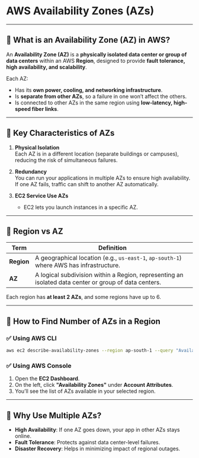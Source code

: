# AWS Availability Zones (AZs)

---

## 🔹 What is an Availability Zone (AZ) in AWS?

An **Availability Zone (AZ)** is a **physically isolated data center or group of data centers** within an AWS **Region**, designed to provide **fault tolerance, high availability, and scalability**.

Each AZ:

- Has its **own power, cooling, and networking infrastructure**.
- Is **separate from other AZs**, so a failure in one won’t affect the others.
- Is connected to other AZs in the same region using **low-latency, high-speed fiber links**.

---

## 🔹 Key Characteristics of AZs

1. **Physical Isolation**  
   Each AZ is in a different location (separate buildings or campuses), reducing the risk of simultaneous failures.

2. **Redundancy**  
   You can run your applications in multiple AZs to ensure high availability. If one AZ fails, traffic can shift to another AZ automatically.

3. **EC2 Service Use AZs**
   - EC2 lets you launch instances in a specific AZ.

---

## 🔹 Region vs AZ

| **Term**   | **Definition**                                                                                        |
| ---------- | ----------------------------------------------------------------------------------------------------- |
| **Region** | A geographical location (e.g., `us-east-1`, `ap-south-1`) where AWS has infrastructure.               |
| **AZ**     | A logical subdivision within a Region, representing an isolated data center or group of data centers. |

Each region has **at least 2 AZs**, and some regions have up to 6.

---

## 🔹 How to Find Number of AZs in a Region

### ✅ Using AWS CLI

```bash
aws ec2 describe-availability-zones --region ap-south-1 --query "AvailabilityZones[*].ZoneName"
```

### ✅ Using AWS Console

1. Open the **EC2 Dashboard**.
2. On the left, click **"Availability Zones"** under **Account Attributes**.
3. You’ll see the list of AZs available in your selected region.

---

## 🔹 Why Use Multiple AZs?

- **High Availability**: If one AZ goes down, your app in other AZs stays online.
- **Fault Tolerance**: Protects against data center-level failures.
- **Disaster Recovery**: Helps in minimizing impact of regional outages.

